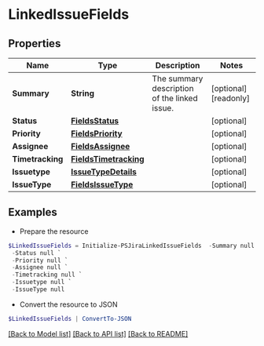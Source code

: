 # LinkedIssueFields
## Properties

Name | Type | Description | Notes
------------ | ------------- | ------------- | -------------
**Summary** | **String** | The summary description of the linked issue. | [optional] [readonly] 
**Status** | [**FieldsStatus**](FieldsStatus.md) |  | [optional] 
**Priority** | [**FieldsPriority**](FieldsPriority.md) |  | [optional] 
**Assignee** | [**FieldsAssignee**](FieldsAssignee.md) |  | [optional] 
**Timetracking** | [**FieldsTimetracking**](FieldsTimetracking.md) |  | [optional] 
**Issuetype** | [**IssueTypeDetails**](IssueTypeDetails.md) |  | [optional] 
**IssueType** | [**FieldsIssueType**](FieldsIssueType.md) |  | [optional] 

## Examples

- Prepare the resource
```powershell
$LinkedIssueFields = Initialize-PSJiraLinkedIssueFields  -Summary null `
 -Status null `
 -Priority null `
 -Assignee null `
 -Timetracking null `
 -Issuetype null `
 -IssueType null
```

- Convert the resource to JSON
```powershell
$LinkedIssueFields | ConvertTo-JSON
```

[[Back to Model list]](../README.md#documentation-for-models) [[Back to API list]](../README.md#documentation-for-api-endpoints) [[Back to README]](../README.md)

